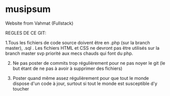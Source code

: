 # musipsum
Website from Vahmat  (Fullstack)


REGLES DE CE GIT:

1.Tous les fichiers de code source doivent être en .php (sur la branch master), .sql . Les fichiers HTML et CSS ne devront pas être utilisés sur la branch master svp priorité aux mecs chauds qui font du php.

2. Ne pas poster de commits trop régulièrement pour ne pas noyer le git (le but étant de ne pas à avoir à supprimer des fichiers)

3. Poster quand même assez régulièrement pour que tout le monde dispose d'un code à jour, surtout si tout le monde est susceptible d'y toucher



